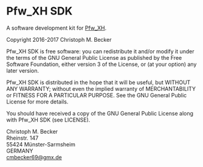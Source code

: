 Pfw_XH SDK
==========

A software development kit for [Pfw_XH](http://3-magi.net/?CMSimple_XH/Pfw_XH).

Copyright 2016-2017 Christoph M. Becker

Pfw_XH SDK is free software: you can redistribute it and/or modify
it under the terms of the GNU General Public License as published by
the Free Software Foundation, either version 3 of the License, or
(at your option) any later version.

Pfw_XH SDK is distributed in the hope that it will be useful,
but WITHOUT ANY WARRANTY; without even the implied warranty of
MERCHANTABILITY or FITNESS FOR A PARTICULAR PURPOSE.  See the
GNU General Public License for more details.

You should have received a copy of the GNU General Public License
along with Pfw_XH SDK (see LICENSE).

Christoph M. Becker  
Rheinstr. 147  
55424 Münster-Sarmsheim  
GERMANY  
<cmbecker69@gmx.de>
